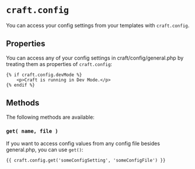 # `craft.config`

You can access your config settings from your templates with `craft.config`.

## Properties

You can access any of your config settings in craft/config/general.php by treating them as properties of `craft.config`:

```twig
{% if craft.config.devMode %}
    <p>Craft is running in Dev Mode.</p>
{% endif %}
```

## Methods

The following methods are available:

### `get( name, file )`

If you want to access config values from any config file besides general.php, you can use `get()`:

```twig
{{ craft.config.get('someConfigSetting', 'someConfigFile') }}
```

